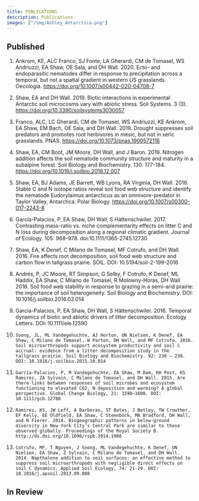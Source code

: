 ```yaml
---
title: PUBLICATIONS
description: Publications 
images: ["/img/Ashley_Antarctica.png"]
---
```


## Published
1. Ankrom, KE, ALC Franco, SJ Fonte, LA Gherardi, CM de Tomasel, WS Andriuzzi, EA Shaw, OE Sala, and DH Wall. 2020. Ecto- and endoparasitic nematodes differ in response to precipitation across a temporal, but not a spatial gradient in western US grasslands. Oecologia. https://doi.org/10.1007/s00442-020-04708-7  

2. Shaw, EA and DH Wall. 2019. Biotic interactions in experimental Antarctic soil microcosms vary with abiotic stress. Soil Systems. 3 (3). https://doi.org/10.3390/soilsystems3030057  

3.	Franco, ALC, LC Gherardi, CM de Tomasel, WS Andriuzzi, KE Ankrom, EA Shaw, EM Bach, OE Sala, and DH Wall. 2019. Drought suppresses soil predators and promotes root herbivores in mesic, but not in xeric grasslands. PNAS. https://doi.org/10.1073/pnas.1900572116  

4. Shaw, EA, CM Boot, JM Moore, DH Wall, and J Baron. 2019. Nitrogen addition affects the soil nematode community structure and maturity in a subalpine forest. Soil Biology and Biochemistry. 130: 177-184. https://doi.org/10.1016/j.soilbio.2018.12.007  

5. Shaw, EA, BJ Adams, JE Barrett, WB Lyons, RA Virginia, DH Wall. 2018. Stable C and N isotope ratios reveal soil food web structure and identify the nematode Eudorylaimus antarcticus as an omnivore-predator in Taylor Valley, Antarctica. Polar Biology. https://doi.org/10.1007/s00300-017-2243-8  

6. García-Palacios, P, EA Shaw, DH Wall, S Hättenschwiler. 2017. Contrasting mass-ratio vs. niche complementarity effects on litter C and N loss during decomposition along a regional climatic gradient. Journal of Ecology. 105: 968–978. doi:10.1111/1365-2745.12730  

7. 	Shaw, EA, K Denef, C Milano de Tomasel, MF Cotrufo, and DH Wall. 2016. Fire affects root decomposition, soil food web structure and carbon flow in tallgrass prairie. SOIL. DOI: 10.5194/soil-2-199-2016

8. 	Andrés, P, JC Moore, RT Simpson, G Selby, F Cotrufo, K Denef, ML Haddix, EA Shaw, C Milano de Tomasel, R Molowny-Horas, DH Wall. 2016. Soil food web stability in response to grazing in a semi-arid prairie: the importance of soil heterogeneity. Soil Biology and Biochemistry. DOI: 10.1016/j.soilbio.2016.02.014

9. 	García-Palacios, P, EA Shaw, DH Wall, S Hättenschwiler. 2016. Temporal dynamics of biotic and abiotic drivers of litter decomposition. Ecology Letters. DOI: 10.1111/ele.12590

10. 	Soong, JL, ML Vandegehuchte, AJ Horton, UN Nielsen, K Denef, EA Shaw, C Milano de Tomasel, W Parton, DH Wall, and MF Cotrufo. 2016. Soil microarthropods support ecosystem productivity and soil C accrual: evidence from a litter decomposition study in the tallgrass prairie. Soil Biology and Biochemistry. 92: 230 – 238. DOI: 10.1016/j.soilbio.2015.10.014  

11. 	García-Palacios, P, M Vandegehuchte, EA Shaw, M Dam, KH Post, KS Ramirez, ZA Sylvain, C Milano de Tomasel, and DH Wall. 2015. Are there links between responses of soil microbes and ecosystem functioning to elevated CO2, N deposition and warming? A global perspective. Global Change Biology, 21: 1590–1600. DOI: 10.1111/gcb.12788  

12. 	Ramirez, KS, JW Leff, A Barberan, ST Bates, J Betley, TW Crowther, EF Kelly, EE Oldfield, EA Shaw, C Steenbock, MA Bradford, DH Wall, and N Fierer. 2014. Biogeographic patterns in below-ground diversity in New York City’s Central Park are similar to those observed globally. Proceedings of the Royal Society B. http://dx.doi.org/10.1098/rspb.2014.1988  

13. 	Cotrufo, MF, T Nguyen, J Soong, ML Vandegehuchte, K Denef, UN Nielsen, EA Shaw, Z Sylvain, C Milano de Tomasel, and DH Wall. 2014. Napthalene addition to soil surfaces: an effective method to suppress soil microarthropods with negligible direct effects on soil C dynamics. Applied Soil Ecology, 74: 21-29. DOI: 10.1016/j.apsoil.2013.09.008  

## In Review

